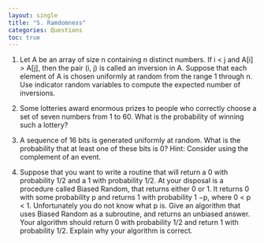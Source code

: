 ```yaml
---
layout: single
title: "5. Ramdomness"
categories: Questions
toc: true
---
```


1. Let A be an array of size n containing n distinct numbers. If i < j and A[i] > A[j], then the
pair (i, j) is called an inversion in A. Suppose that each element of A is chosen uniformly at random from
the range 1 through n. Use indicator random variables to compute the expected number of inversions.

2. Some lotteries award enormous prizes to people who correctly choose a set of seven numbers
from 1 to 60. What is the probability of winning such a lottery?

3. A sequence of 16 bits is generated uniformly at random. What is the probability that at least
one of these bits is 0?
Hint: Consider using the complement of an event.

4. Suppose that you want to write a routine that will return a 0 with probability 1/2 and a 1 with
probability 1/2. At your disposal is a procedure called Biased Random, that returns either 0 or 1. It returns
0 with some probability p and returns 1 with probability 1 −p, where 0 < p < 1. Unfortunately you do
not know what p is. Give an algorithm that uses Biased Random as a subroutine, and returns an unbiased
answer. Your algorithm should return 0 with probability 1/2 and return 1 with probability 1/2. Explain
why your algorithm is correct.